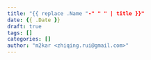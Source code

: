 ```yaml
---
title: "{{ replace .Name "-" " " | title }}"
date: {{ .Date }}
draft: true
tags: []
categories: []
author: "m2kar <zhiqing.rui@gmail.com>"
---
```


